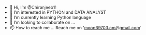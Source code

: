 - 👋 Hi, I’m @Chiranjeeb11
- 👀 I’m interested in PYTHON and DATA ANALYST
- 🌱 I’m currently learning Python language
- 💞️ I’m looking to collaborate on ...
- 📫 How to reach me ...
      Reach me on 'moon69703.cm@gmail.com'

<!---
Chiranjeeb11/Chiranjeeb11 is a ✨ special ✨ repository because its `README.md` (this file) appears on your GitHub profile.
You can click the Preview link to take a look at your changes.
--->
